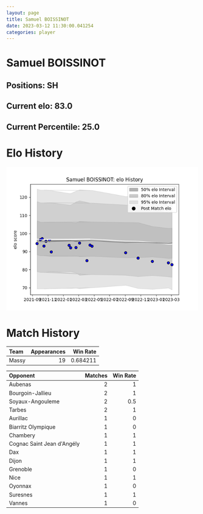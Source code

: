 ```yaml
---  
layout: page  
title: Samuel BOISSINOT  
date: 2023-03-12 11:30:00.041254  
categories: player  
---
```

# Samuel BOISSINOT

## Positions: SH

## Current elo: 83.0

## Current Percentile: 25.0

# Elo History


![elo history](history_SamuelBOISSINOT.png)
# Match History


| Team   |   Appearances |   Win Rate |
|:-------|--------------:|-----------:|
| Massy  |            19 |   0.684211 |

| Opponent                   |   Matches |   Win Rate |
|:---------------------------|----------:|-----------:|
| Aubenas                    |         2 |        1   |
| Bourgoin-Jallieu           |         2 |        1   |
| Soyaux-Angouleme           |         2 |        0.5 |
| Tarbes                     |         2 |        1   |
| Aurillac                   |         1 |        0   |
| Biarritz Olympique         |         1 |        0   |
| Chambery                   |         1 |        1   |
| Cognac Saint Jean d'Angély |         1 |        1   |
| Dax                        |         1 |        1   |
| Dijon                      |         1 |        1   |
| Grenoble                   |         1 |        0   |
| Nice                       |         1 |        1   |
| Oyonnax                    |         1 |        0   |
| Suresnes                   |         1 |        1   |
| Vannes                     |         1 |        0   |